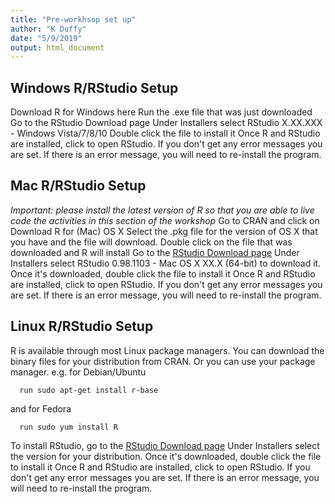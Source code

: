 ```yaml
---
title: "Pre-workhsop set up"
author: "K Duffy"
date: "5/9/2019"
output: html_document
---
```


## Windows R/RStudio Setup
Download R for Windows here
Run the .exe file that was just downloaded
Go to the RStudio Download page
Under Installers select RStudio X.XX.XXX - Windows Vista/7/8/10
Double click the file to install it
Once R and RStudio are installed, click to open RStudio. If you don't get any error messages you are set. If there is an error message, you will need to re-install the program.

## Mac R/RStudio Setup
*Important: please install the latest version of R so that you are able to live code the activities in this section of the workshop*
Go to CRAN and click on Download R for (Mac) OS X
Select the .pkg file for the version of OS X that you have and the file will download.
Double click on the file that was downloaded and R will install
Go to the [RStudio Download page](https://www.rstudio.com/products/rstudio/download/#download)
Under Installers select RStudio 0.98.1103 - Mac OS X XX.X (64-bit) to download it.
Once it's downloaded, double click the file to install it
Once R and RStudio are installed, click to open RStudio. If you don't get any error messages you are set. If there is an error message, you will need to re-install the program.

## Linux R/RStudio Setup
R is available through most Linux package managers. You can download the binary files for your distribution from CRAN. Or you can use your package manager.
e.g. for Debian/Ubuntu
```
  run sudo apt-get install r-base
```
and for Fedora
```
  run sudo yum install R
```

To install RStudio, go to the [RStudio Download page](https://www.rstudio.com/products/rstudio/download/#download)
Under Installers select the version for your distribution.
Once it's downloaded, double click the file to install it
Once R and RStudio are installed, click to open RStudio. If you don't get any error messages you are set. If there is an error message, you will need to re-install the program.
